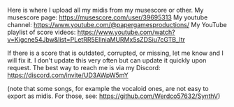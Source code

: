Here is where I upload all my midis from my musescore or other.
My musescore page: https://musescore.com/user/39695313
My youtube channel: https://www.youtube.com/@papergamesproductions/
My YouTube playlist of score videos: https://www.youtube.com/watch?v=Kigcne54Jbw&list=PLetRR5EIlniaMURMx5sZDSiu7cGTB_Itr

If there is a score that is outdated, corrupted, or missing, let me know and I will fix it. I don't update this very often but can update it quickly upon request.
The best way to reach me is via my Discord: https://discord.com/invite/UD3AWpW5mY

(note that some songs, for example the vocaloid ones, are not easy to export as midis. For those, see: https://github.com/Werdco57632/SynthV)
